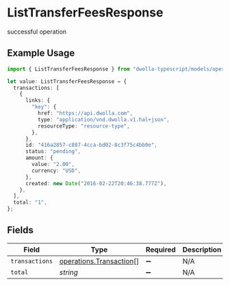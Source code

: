 # ListTransferFeesResponse

successful operation

## Example Usage

```typescript
import { ListTransferFeesResponse } from "dwolla-typescript/models/operations";

let value: ListTransferFeesResponse = {
  transactions: [
    {
      links: {
        "key": {
          href: "https://api.dwolla.com",
          type: "application/vnd.dwolla.v1.hal+json",
          resourceType: "resource-type",
        },
      },
      id: "416a2857-c887-4cca-bd02-8c3f75c4bb0e",
      status: "pending",
      amount: {
        value: "2.00",
        currency: "USD",
      },
      created: new Date("2016-02-22T20:46:38.777Z"),
    },
  ],
  total: "1",
};
```

## Fields

| Field                                                              | Type                                                               | Required                                                           | Description                                                        | Example                                                            |
| ------------------------------------------------------------------ | ------------------------------------------------------------------ | ------------------------------------------------------------------ | ------------------------------------------------------------------ | ------------------------------------------------------------------ |
| `transactions`                                                     | [operations.Transaction](../../models/operations/transaction.md)[] | :heavy_minus_sign:                                                 | N/A                                                                |                                                                    |
| `total`                                                            | *string*                                                           | :heavy_minus_sign:                                                 | N/A                                                                | 1                                                                  |